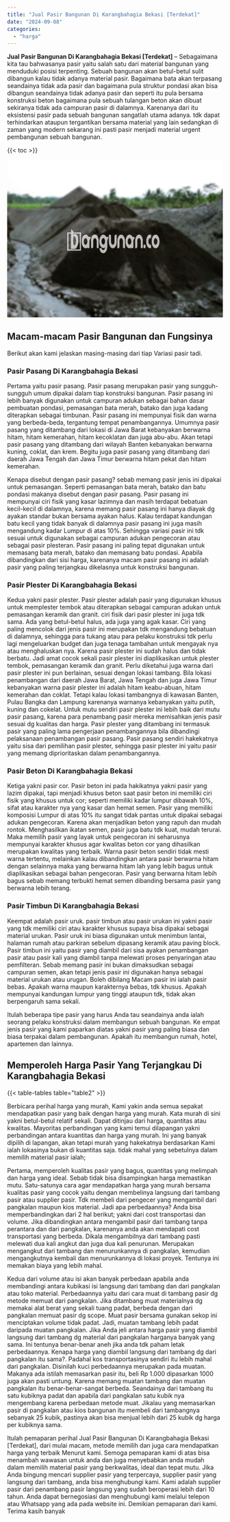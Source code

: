 ```yaml
---
title: "Jual Pasir Bangunan Di Karangbahagia Bekasi [Terdekat]"
date: "2024-09-08"
categories: 
  - "harga"
---
```


**Jual Pasir Bangunan Di Karangbahagia Bekasi \[Terdekat\]** – Sebagaimana kita tau bahwasanya pasir yaitu salah satu dari material bangunan yang menduduki posisi terpenting. Sebuah bangunan akan betul-betul sulit dibangun kalau tidak adanya material pasir. Bagaimana bata akan terpasang seandainya tidak ada pasir dan bagaimana pula struktur pondasi akan bisa dibangun seandainya tidak adanya pasir dan seperti itu pula bersama konstruksi beton bagaimana pula sebuah tulangan beton akan dibuat sekiranya tidak ada campuran pasir di dalamnya. Karenanya dari itu eksistensi pasir pada sebuah bangunan sangatlah utama adanya. tdk dapat terhindarkan ataupun tergantikan bersama material yang lain sedangkan di zaman yang modern sekarang ini pasti pasir menjadi material urgent pembangunan sebuah bangunan.

{{< toc >}}

![Jual Pasir Bangunan Di Karangbahagia Bekasi [Terdekat]](/images/jual-pasir-bangunan-67.png)

## Macam-macam Pasir Bangunan dan Fungsinya

Berikut akan kami jelaskan masing-masing dari tiap Variasi pasir tadi.

### Pasir Pasang Di Karangbahagia Bekasi

Pertama yaitu pasir pasang. Pasir pasang merupakan pasir yang sungguh-sungguh umum dipakai dalam tiap konstruksi bangunan. Pasir pasang ini lebih banyak digunakan untuk campuran adukan sebagai bahan dasar pembuatan pondasi, pemasangan bata merah, batako dan juga kadang diterapkan sebagai timbunan. Pasir pasang ini mempunyai fisik dan warna yang berbeda-beda, tergantung tempat penambangannya. Umumnya pasir pasang yang ditambang dari lokasi di Jawa Barat kebanyakan berwarna hitam, hitam kemerahan, hitam kecoklatan dan juga abu-abu. Akan tetapi pasir pasang yang ditambang dari wilayah Banten kebanyakan berwarna kuning, coklat, dan krem. Begitu juga pasir pasang yang ditambang dari daerah Jawa Tengah dan Jawa Timur berwarna hitam pekat dan hitam kemerahan.

Kenapa disebut dengan pasir pasang? sebab memang pasir jenis ini dipakai untuk pemasangan. Seperti pemasangan bata merah, batako dan batu pondasi makanya disebut dengan pasir pasang. Pasir pasang ini mempunyai ciri fisik yang kasar lazimnya dan masih terdapat bebatuan kecil-kecil di dalamnya, karena memang pasir pasang ini hanya diayak dg ayakan standar bukan bersama ayakan halus. Kalau terdapat kandungan batu kecil yang tidak banyak di dalamnya pasir pasang ini juga masih mengandung kadar Lumpur di atas 10%. Sehingga variasi pasir ini tdk sesuai untuk digunakan sebagai campuran adukan pengecoran atau sebagai pasir plesteran. Pasir pasang ini paling tepat digunakan untuk memasang bata merah, batako dan memasang batu pondasi. Apabila dibandingkan dari sisi harga, karenanya macam pasir pasang ini adalah pasir yang paling terjangkau dikelasnya untuk konstruksi bangunan.

### Pasir Plester Di Karangbahagia Bekasi

Kedua yakni pasir plester. Pasir plester adalah pasir yang digunakan khusus untuk memplester tembok atau diterapkan sebagai campuran adukan untuk pemasangan keramik dan granit. ciri fisik dari pasir plester ini juga tdk sama. Ada yang betul-betul halus, ada juga yang agak kasar. Ciri yang paling mencolok dari jenis pasir ini merupakan tdk mengandung bebatuan di dalamnya, sehingga para tukang atau para pelaku konstruksi tdk perlu lagi mengeluarkan budget dan juga tenaga tambahan untuk mengayak nya atau menghaluskan nya. Karena pasir plester ini sudah halus dan tidak berbatu. Jadi amat cocok sekali pasir plester ini diaplikasikan untuk plester tembok, pemasangan keramik dan granit. Perlu diketahui juga warna dari pasir plester ini pun berlainan, sesuai dengan lokasi tambang. Bila lokasi penambangan dari daerah Jawa Barat, Jawa Tengah dan juga Jawa Timur kebanyakan warna pasir plester ini adalah hitam keabu-abuan, hitam kemerahan dan coklat. Tetapi kalau lokasi tambangnya di kawasan Banten, Pulau Bangka dan Lampung karenanya warnanya kebanyakan yaitu putih, kuning dan cokelat. Untuk mutu sendiri pasir plester ini lebih baik dari mutu pasir pasang, karena para penambang pasir mereka memisahkan jenis pasir sesuai dg kualitas dan harga. Pasir plester yang ditambang ini termasuk pasir yang paling lama pengerjaan penambangannya bila dibandingi pelaksanaan penambangan pasir pasang. Pasir pasang sendiri hakekatnya yaitu sisa dari pemilihan pasir plester, sehingga pasir plester ini yaitu pasir yang memang diprioritaskan dalam penambangannya.

### Pasir Beton Di Karangbahagia Bekasi

Ketiga yakni pasir cor. Pasir beton ini pada hakikatnya yakni pasir yang lazim dipakai, tapi menjadi khusus beton saat pasir beton ini memiliki ciri fisik yang khusus untuk cor; seperti memiliki kadar lumpur dibawah 10%, sifat atau karakter nya yang kasar dan hemat semen. Pasir yang memiliki komposisi Lumpur di atas 10% itu sangat tidak pantas untuk dipakai sebagai adukan pengecoran. Karena akan menjadikan beton yang rapuh dan mudah rontok. Menghasilkan ikatan semen, pasir juga batu tdk kuat, mudah terurai. Maka memilih pasir yang layak untuk pengecoran ini seharusnya mempunyai karakter khusus agar kwalitas beton cor yang dihasilkan merupakan kwalitas yang terbaik. Warna pasir beton sendiri tidak mesti warna tertentu, melainkan kalau dibandingkan antara pasir berwarna hitam dengan selainnya maka yang berwarna hitam lah yang lebih bagus untuk diaplikasikan sebagai bahan pengecoran. Pasir yang berwarna hitam lebih bagus sebab memang terbukti hemat semen dibanding bersama pasir yang berwarna lebih terang.

### Pasir Timbun Di Karangbahagia Bekasi

Keempat adalah pasir uruk. pasir timbun atau pasir urukan ini yakni pasir yang tdk memiliki ciri atau karakter khusus supaya bisa dipakai sebagai material urukan. Pasir uruk ini biasa digunakan untuk menimbun lantai, halaman rumah atau parkiran sebelum dipasang keramik atau paving block. Pasir timbun ini yaitu pasir yang diambil dari sisa ayakan penambangan pasir atau pasir kali yang diambil tanpa melewati proses penyaringan atau pemfilteran. Sebab memang pasir ini bukan dimaksudkan sebagai campuran semen, akan tetapi jenis pasir ini digunakan hanya sebagai material urukan atau urugan. Boleh dibilang Macam pasir ini ialah pasir bebas. Apakah warna maupun karakternya bebas, tdk khusus. Apakah mempunyai kandungan lumpur yang tinggi ataupun tdk, tidak akan berpengaruh sama sekali.

Itulah beberapa tipe pasir yang harus Anda tau seandainya anda ialah seorang pelaku konstruksi dalam membangun sebuah bangunan. Ke empat jenis pasir yang kami paparkan diatas yakni pasir yang paling biasa dan biasa terpakai dalam pembangunan. Apakah itu membangun rumah, hotel, apartemen dan lainnya.

## Memperoleh Harga Pasir Yang Terjangkau Di Karangbahagia Bekasi

{{< table-tables table="table2" >}}

Berbicara perihal harga yang murah, Kami yakin anda semua sepakat mendapatkan pasir yang baik dengan harga yang murah. Kata murah di sini yakni betul-betul relatif sekali. Dapat ditinjau dari harga, quantitas atau kwalitas. Mayoritas perbandingan yang kami temui dilapangan yakni perbandingan antara kuantitas dan harga yang murah. Ini yang banyak dipilih di lapangan, akan tetapi murah yang hakekatnya berdasarkan Kami ialah lokasinya bukan di kuantitas saja. tidak mahal yang sebetulnya dalam memilih material pasir ialah;

Pertama, memperoleh kualitas pasir yang bagus, quantitas yang melimpah dan harga yang ideal. Sebab tidak bisa disampingkan harga memastikan mutu. Satu-satunya cara agar mendapatkan harga yang murah bersama kualitas pasir yang cocok yaitu dengan membelinya langsung dari tambang pasir atau supplier pasir. Tdk membeli dari pengecer yang mengambil dari pangkalan maupun kios material. Jadi apa perbedaannya? Anda bisa memperbandingkan dari 2 hal berikut; yakni dari cost transportasi dan volume. Jika dibandingkan antara mengambil pasir dari tambang tanpa perantara dan dari pangkalan, karenanya anda akan mendapati cost transportasi yang berbeda. Dikala mengambilnya dari tambang pasti melewati dua kali angkut dan juga dua kali penurunan. Merupakan mengangkut dari tambang dan menurunkannya di pangkalan, kemudian mengangkutnya kembali dan menurunkannya di lokasi proyek. Tentunya ini memakan biaya yang lebih mahal.

Kedua dari volume atau isi akan banyak perbedaan apabila anda membandingi antara kubikasi isi langsung dari tambang dan dari pangkalan atau toko material. Perbedaannya yaitu dari cara muat di tambang pasir dg metode memuat dari pangkalan. Jika ditambang muat materialnya dg memakai alat berat yang sekali tuang padat, berbeda dengan dari pangkalan memuat pasir dg scope. Muat pasir bersama gunakan sekop ini menciptakan volume tidak padat. Jadi, muatan tambang lebih padat daripada muatan pangkalan. Jika Anda jeli antara harga pasir yang diambil langsung dari tambang dg material dari pangkalan harganya banyak yang sama. Ini tentunya benar-benar aneh jika anda tdk paham letak perbedaannya. Kenapa harga yang diambil langsung dari tambang dg dari pangkalan itu sama?. Padahal kos transportasinya sendiri itu lebih mahal dari pangkalan. Disinilah kuci perbedaannya merupakan pada muatan. Makanya ada istilah memasarkan pasir itu, beli Rp 1.000 dipasarkan 1000 juga akan pasti untung. Karena memang muatan tambang dan muatan pangkalan itu benar-benar-sangat berbeda. Seandainya dari tambang itu satu kubiknya padat dan apabila dari pangkalan satu kubik nya mengembang karena perbedaan metode muat. Jikalau yang memasarkan pasir di pangkalan atau kios bangunan itu membeli dari tambangnya sebanyak 25 kubik, pastinya akan bisa menjual lebih dari 25 kubik dg harga per kubiknya sama.

Itulah pemaparan perihal Jual Pasir Bangunan Di Karangbahagia Bekasi \[Terdekat\], dari mulai macam, metode memilih dan juga cara mendapatkan harga yang terbaik Menurut kami. Semoga pemaparan kami di atas bisa menambah wawasan untuk anda dan juga menyebabkan anda mudah dalam memilih material pasir yang berkwalitas, ideal dan tepat mutu. Jika Anda bingung mencari supplier pasir yang terpercaya, supplier pasir yang langsung dari tambang, anda bisa menghubungi kami. Kami adalah supplier pasir dari penambang pasir langsung yang sudah beroperasi lebih dari 10 tahun. Anda dapat bernegosiasi dan menghubungi kami melalui telepon atau Whatsapp yang ada pada website ini. Demikian pemaparan dari kami. Terima kasih banyak
